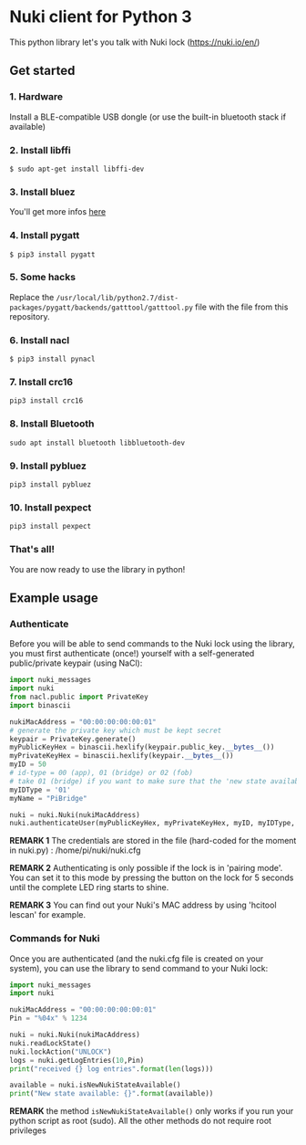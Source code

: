 # Nuki client for Python 3

This python library let's you talk with Nuki lock (https://nuki.io/en/)

## Get started

### 1. Hardware
Install a BLE-compatible USB dongle (or use the built-in bluetooth stack if available)

### 2. Install libffi
`$ sudo apt-get install libffi-dev`

### 3. Install bluez
You'll get more infos [here](https://learn.adafruit.com/install-bluez-on-the-raspberry-pi/installation)

### 4. Install pygatt
`$ pip3 install pygatt`

### 5. Some hacks
Replace the `/usr/local/lib/python2.7/dist-packages/pygatt/backends/gatttool/gatttool.py` file with the file from this repository.

### 6. Install nacl
`$ pip3 install pynacl`

### 7. Install crc16
`pip3 install crc16`

### 8. Install Bluetooth
`sudo apt install bluetooth libbluetooth-dev`

### 9. Install pybluez
`pip3 install pybluez`

### 10. Install pexpect
`pip3 install pexpect`

### That's all!
You are now ready to use the library in python!

## Example usage
### Authenticate
Before you will be able to send commands to the Nuki lock using the library, you must first authenticate (once!) yourself with a self-generated public/private keypair (using NaCl):
```python
import nuki_messages
import nuki
from nacl.public import PrivateKey
import binascii

nukiMacAddress = "00:00:00:00:00:01"
# generate the private key which must be kept secret
keypair = PrivateKey.generate()
myPublicKeyHex = binascii.hexlify(keypair.public_key.__bytes__())
myPrivateKeyHex = binascii.hexlify(keypair.__bytes__())
myID = 50
# id-type = 00 (app), 01 (bridge) or 02 (fob)
# take 01 (bridge) if you want to make sure that the 'new state available'-flag is cleared on the Nuki if you read it out the state using this library
myIDType = '01'
myName = "PiBridge"

nuki = nuki.Nuki(nukiMacAddress)
nuki.authenticateUser(myPublicKeyHex, myPrivateKeyHex, myID, myIDType, myName)
```

**REMARK 1** The credentials are stored in the file (hard-coded for the moment in nuki.py) : /home/pi/nuki/nuki.cfg

**REMARK 2** Authenticating is only possible if the lock is in 'pairing mode'. You can set it to this mode by pressing the button on the lock for 5 seconds until the complete LED ring starts to shine.

**REMARK 3** You can find out your Nuki's MAC address by using 'hcitool lescan' for example.

### Commands for Nuki
Once you are authenticated (and the nuki.cfg file is created on your system), you can use the library to send command to your Nuki lock:
```python
import nuki_messages
import nuki

nukiMacAddress = "00:00:00:00:00:01"
Pin = "%04x" % 1234

nuki = nuki.Nuki(nukiMacAddress)
nuki.readLockState()
nuki.lockAction("UNLOCK")
logs = nuki.getLogEntries(10,Pin)
print("received {} log entries".format(len(logs)))

available = nuki.isNewNukiStateAvailable()
print("New state available: {}".format(available))

```
**REMARK** the method ```isNewNukiStateAvailable()``` only works if you run your python script as root (sudo). All the other methods do not require root privileges
